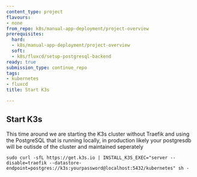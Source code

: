 ```yaml
---
content_type: project
flavours:
- none
from_repo: k8s/manual-app-deployment/project-overview
prerequisites:
  hard:
  - k8s/manual-app-deployment/project-overview
  soft:
  - k8s/fluxcd/setup-postgresql-backend
ready: true
submission_type: continue_repo
tags:
- kubernetes
- fluxcd
title: Start K3s

---
```


##  Start K3s

This time around we are starting the K3s cluster without Traefik and using the PostgreSQL that is running locally, in production likely your postgresdb will be outisde of the cluster and maintained seperately

```
sudo curl -sfL https://get.k3s.io | INSTALL_K3S_EXEC="server --disable=traefik --datastore-endpoint=postgres://k3s:yourpassword@localhost:5432/kubernetes" sh -
```